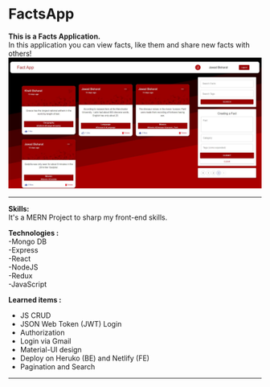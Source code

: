 # FactsApp 

<b> This is a Facts Application. </b><br>
In this application you can view facts, like them and share new facts with others!
![Facts Application](https://github.com/JawadBish/FactsApp/blob/main/images/homepage.JPG)
<hr> 

<b> Skills: </b><br>
It's a MERN Project to sharp my front-end skills.<br>

<b> Technologies :</b><br>
 -Mongo DB <br>
 -Express<br>
 -React<br>
 -NodeJS<br>
 -Redux<br>
 -JavaScript<br>

<b> Learned items : </b><br>
 - JS CRUD <br>
 - JSON Web Token (JWT) Login <br>
 - Authorization<br>
 - Login via Gmail<br>
 - Material-UI design<br>
 - Deploy on Heruko (BE) and Netlify (FE)
 - Pagination and Search

<hr>


